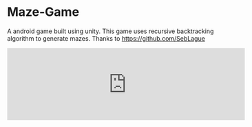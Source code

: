 # Maze-Game
A android game built using unity.
This game uses recursive backtracking algorithm to generate mazes.
Thanks to https://github.com/SebLague

<iframe frameborder="0" src="https://itch.io/embed/2042848?bg_color=464646&amp;fg_color=ffffff&amp;link_color=5be8fa&amp;border_color=77d9da" width="552" height="167"><a href="https://saro47.itch.io/maze-mania">Maze Mania by Saravana Balaji</a></iframe>
